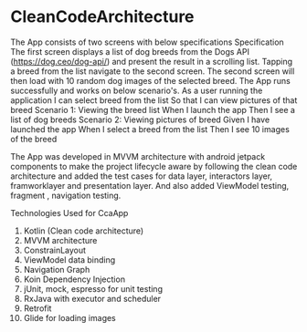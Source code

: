 # CleanCodeArchitecture 

The App consists of two screens with below specifications
Specification
The first screen displays a list of dog breeds from the Dogs API (https://dog.ceo/dog-api/) and present the result in a scrolling list.
Tapping a breed from the list navigate to the second screen.
The second screen will then load with 10 random dog images of the selected breed.
The App runs successfully and works on below scenario's.
As a user running the application I can select breed from the list So that I can view pictures of that breed
Scenario 1: Viewing the breed list When I launch the app Then I see a list of dog breeds
Scenario 2: Viewing pictures of breed Given I have launched the app When I select a breed from the list Then I see 10 images of the breed

The App was developed in MVVM architecture with android jetpack components to make the project lifecycle aware by following the clean code architecture and added the test cases
for data layer, interactors layer, framworklayer and presentation layer. And also added ViewModel testing, fragment , navigation testing.

Technologies Used for CcaApp

1) Kotlin (Clean code architecture)
2) MVVM architecture
3) ConstrainLayout
4) ViewModel data binding
5) Navigation Graph
6) Koin Dependency Injection
7) jUnit, mock, espresso for unit testing
8) RxJava with executor and scheduler
9) Retrofit
10) Glide for loading images
